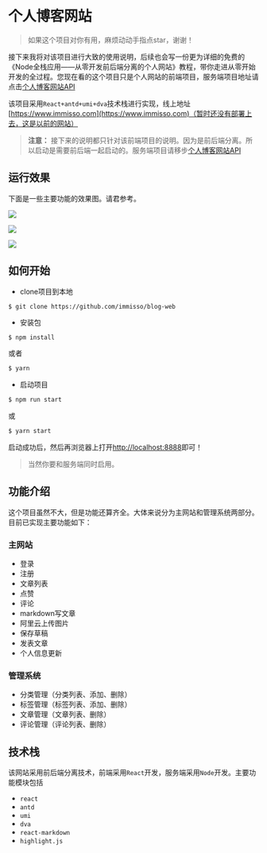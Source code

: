 # 个人博客网站
> 如果这个项目对你有用，麻烦动动手指点star，谢谢！

接下来我将对该项目进行大致的使用说明，后续也会写一份更为详细的免费的《Node全栈应用——从零开发前后端分离的个人网站》教程，带你走进从零开始开发的全过程。您现在看的这个项目只是个人网站的前端项目，服务端项目地址请点击[个人博客网站API]()

该项目采用`React+antd+umi+dva`技术栈进行实现，线上地址[https://www.immisso.com](https://www.immisso.com)（暂时还没有部署上去，这是以前的网站）

>**注意：** 接下来的说明都只针对该前端项目的说明。因为是前后端分离。所以启动是需要前后端一起启动的。服务端项目请移步[个人博客网站API]()

## 运行效果
下面是一些主要功能的效果图。请君参考。

![](https://immisso-upload.oss-cn-hangzhou.aliyuncs.com/20200517/rc-upload-1589705083563-2.gif)

![](https://immisso-upload.oss-cn-hangzhou.aliyuncs.com/20200517/rc-upload-1589707610125-2.gif)

![](https://immisso-upload.oss-cn-hangzhou.aliyuncs.com/20200517/rc-upload-1589709593652-2.gif)

## 如何开始

+ clone项目到本地

```git
$ git clone https://github.com/immisso/blog-web
```

+ 安装包

```bash
$ npm install
```
或者
```bash
$ yarn
```
+ 启动项目

```bash
$ npm run start
```
或
```bash
$ yarn start
```
启动成功后，然后再浏览器上打开[http://localhost:8888](http://localhost:8888)即可！

> 当然你要和服务端同时启用。

## 功能介绍
这个项目虽然不大，但是功能还算齐全。大体来说分为主网站和管理系统两部分。目前已实现主要功能如下：

### 主网站
+ 登录
+ 注册
+ 文章列表
+ 点赞
+ 评论
+ markdown写文章
+ 阿里云上传图片
+ 保存草稿
+ 发表文章
+ 个人信息更新

### 管理系统
+ 分类管理（分类列表、添加、删除）
+ 标签管理（标签列表、添加、删除）
+ 文章管理（文章列表、删除）
+ 评论管理（评论列表、删除）

## 技术栈

该网站采用前后端分离技术，前端采用`React`开发，服务端采用`Node`开发。主要功能模块包括
+ `react`
+ `antd`
+ `umi`
+ `dva`
+ `react-markdown`
+ `highlight.js`




